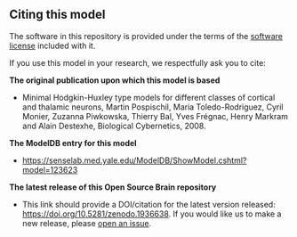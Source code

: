 ## Citing this model

The software in this repository is provided under the terms of the [software license](LICENSE) included with it. 

If you use this model in your research, we respectfully ask you to cite:

**The original publication upon which this model is based**

   - Minimal Hodgkin-Huxley type models for different classes of cortical and thalamic neurons, Martin Pospischil, Maria Toledo-Rodriguez, Cyril Monier, Zuzanna Piwkowska, Thierry Bal, Yves Frégnac, Henry Markram and Alain Destexhe, Biological Cybernetics, 2008.
   
**The ModelDB entry for this model**

  - https://senselab.med.yale.edu/ModelDB/ShowModel.cshtml?model=123623

**The latest release of this Open Source Brain repository**

   - This link should provide a DOI/citation for the latest version released: https://doi.org/10.5281/zenodo.1936638. If you would like us to make a new release, please [open an issue](../../issues). 
